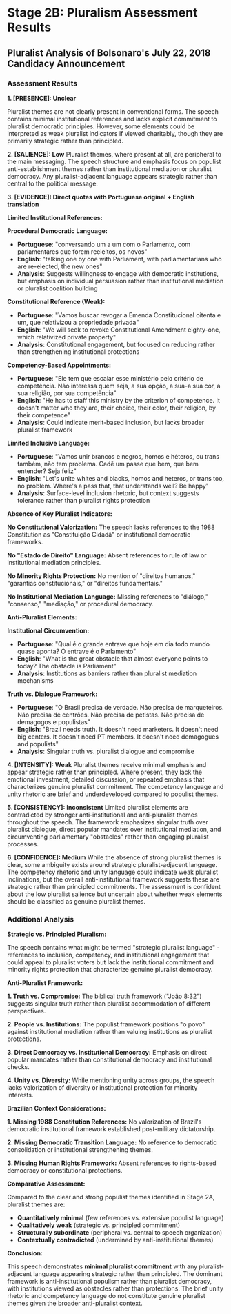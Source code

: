# Stage 2B: Pluralism Assessment Results

## Pluralist Analysis of Bolsonaro's July 22, 2018 Candidacy Announcement

### Assessment Results

**1. [PRESENCE]: Unclear**

Pluralist themes are not clearly present in conventional forms. The speech contains minimal institutional references and lacks explicit commitment to pluralist democratic principles. However, some elements could be interpreted as weak pluralist indicators if viewed charitably, though they are primarily strategic rather than principled.

**2. [SALIENCE]: Low**
Pluralist themes, where present at all, are peripheral to the main messaging. The speech structure and emphasis focus on populist anti-establishment themes rather than institutional mediation or pluralist democracy. Any pluralist-adjacent language appears strategic rather than central to the political message.

**3. [EVIDENCE]: Direct quotes with Portuguese original + English translation**

**Limited Institutional References:**

**Procedural Democratic Language:**
- **Portuguese**: "conversando um a um com o Parlamento, com parlamentares que forem reeleitos, os novos"
- **English**: "talking one by one with Parliament, with parliamentarians who are re-elected, the new ones"
- **Analysis**: Suggests willingness to engage with democratic institutions, but emphasis on individual persuasion rather than institutional mediation or pluralist coalition building

**Constitutional Reference (Weak):**
- **Portuguese**: "Vamos buscar revogar a Emenda Constitucional oitenta e um, que relativizou a propriedade privada"
- **English**: "We will seek to revoke Constitutional Amendment eighty-one, which relativized private property"
- **Analysis**: Constitutional engagement, but focused on reducing rather than strengthening institutional protections

**Competency-Based Appointments:**
- **Portuguese**: "Ele tem que escalar esse ministério pelo critério de competência. Não interessa quem seja, a sua opção, a sua-a sua cor, a sua religião, por sua competência"
- **English**: "He has to staff this ministry by the criterion of competence. It doesn't matter who they are, their choice, their color, their religion, by their competence"
- **Analysis**: Could indicate merit-based inclusion, but lacks broader pluralist framework

**Limited Inclusive Language:**
- **Portuguese**: "Vamos unir brancos e negros, homos e héteros, ou trans também, não tem problema. Cadê um passe que bem, que bem entender? Seja feliz"
- **English**: "Let's unite whites and blacks, homos and heteros, or trans too, no problem. Where's a pass that, that understands well? Be happy"
- **Analysis**: Surface-level inclusion rhetoric, but context suggests tolerance rather than pluralist rights protection

**Absence of Key Pluralist Indicators:**

**No Constitutional Valorization:**
The speech lacks references to the 1988 Constitution as "Constituição Cidadã" or institutional democratic frameworks.

**No "Estado de Direito" Language:**
Absent references to rule of law or institutional mediation principles.

**No Minority Rights Protection:**
No mention of "direitos humanos," "garantias constitucionais," or "direitos fundamentais."

**No Institutional Mediation Language:**
Missing references to "diálogo," "consenso," "mediação," or procedural democracy.

**Anti-Pluralist Elements:**

**Institutional Circumvention:**
- **Portuguese**: "Qual é o grande entrave que hoje em dia todo mundo quase aponta? O entrave é o Parlamento"
- **English**: "What is the great obstacle that almost everyone points to today? The obstacle is Parliament"
- **Analysis**: Institutions as barriers rather than pluralist mediation mechanisms

**Truth vs. Dialogue Framework:**
- **Portuguese**: "O Brasil precisa de verdade. Não precisa de marqueteiros. Não precisa de centrões. Não precisa de petistas. Não precisa de demagogos e populistas"
- **English**: "Brazil needs truth. It doesn't need marketers. It doesn't need big centers. It doesn't need PT members. It doesn't need demagogues and populists"
- **Analysis**: Singular truth vs. pluralist dialogue and compromise

**4. [INTENSITY]: Weak**
Pluralist themes receive minimal emphasis and appear strategic rather than principled. Where present, they lack the emotional investment, detailed discussion, or repeated emphasis that characterizes genuine pluralist commitment. The competency language and unity rhetoric are brief and underdeveloped compared to populist themes.

**5. [CONSISTENCY]: Inconsistent**
Limited pluralist elements are contradicted by stronger anti-institutional and anti-pluralist themes throughout the speech. The framework emphasizes singular truth over pluralist dialogue, direct popular mandates over institutional mediation, and circumventing parliamentary "obstacles" rather than engaging pluralist processes.

**6. [CONFIDENCE]: Medium**
While the absence of strong pluralist themes is clear, some ambiguity exists around strategic pluralist-adjacent language. The competency rhetoric and unity language could indicate weak pluralist inclinations, but the overall anti-institutional framework suggests these are strategic rather than principled commitments. The assessment is confident about the low pluralist salience but uncertain about whether weak elements should be classified as genuine pluralist themes.

### Additional Analysis

**Strategic vs. Principled Pluralism:**

The speech contains what might be termed "strategic pluralist language" - references to inclusion, competency, and institutional engagement that could appeal to pluralist voters but lack the institutional commitment and minority rights protection that characterize genuine pluralist democracy.

**Anti-Pluralist Framework:**

**1. Truth vs. Compromise:**
The biblical truth framework ("João 8:32") suggests singular truth rather than pluralist accommodation of different perspectives.

**2. People vs. Institutions:**
The populist framework positions "o povo" against institutional mediation rather than valuing institutions as pluralist protections.

**3. Direct Democracy vs. Institutional Democracy:**
Emphasis on direct popular mandates rather than constitutional democracy and institutional checks.

**4. Unity vs. Diversity:**
While mentioning unity across groups, the speech lacks valorization of diversity or institutional protection for minority interests.

**Brazilian Context Considerations:**

**1. Missing 1988 Constitution References:**
No valorization of Brazil's democratic institutional framework established post-military dictatorship.

**2. Missing Democratic Transition Language:**
No reference to democratic consolidation or institutional strengthening themes.

**3. Missing Human Rights Framework:**
Absent references to rights-based democracy or constitutional protections.

**Comparative Assessment:**

Compared to the clear and strong populist themes identified in Stage 2A, pluralist themes are:
- **Quantitatively minimal** (few references vs. extensive populist language)
- **Qualitatively weak** (strategic vs. principled commitment)
- **Structurally subordinate** (peripheral vs. central to speech organization)
- **Contextually contradicted** (undermined by anti-institutional themes)

**Conclusion:**

This speech demonstrates **minimal pluralist commitment** with any pluralist-adjacent language appearing strategic rather than principled. The dominant framework is anti-institutional populism rather than pluralist democracy, with institutions viewed as obstacles rather than protections. The brief unity rhetoric and competency language do not constitute genuine pluralist themes given the broader anti-pluralist context. 